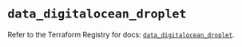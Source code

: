 # `data_digitalocean_droplet`

Refer to the Terraform Registry for docs: [`data_digitalocean_droplet`](https://registry.terraform.io/providers/digitalocean/digitalocean/2.41.0/docs/data-sources/droplet).
